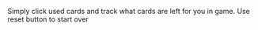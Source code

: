 Simply click used cards and track what cards are left for you in game. Use reset button to start over

